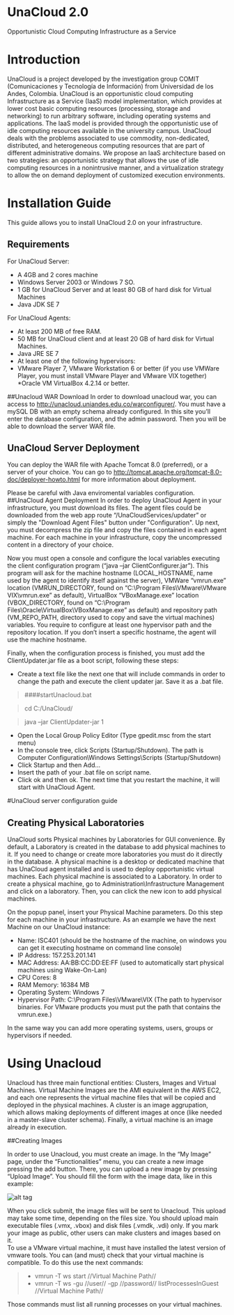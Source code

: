 UnaCloud 2.0
========
Opportunistic Cloud Computing Infrastructure as a Service
# Introduction
UnaCloud is a project developed by the investigation group COMIT (Comunicaciones y Tecnología de Información) from Universidad de los Andes, Colombia. UnaCloud is an opportunistic cloud computing Infrastructure as a Service (IaaS) model implementation, which provides at lower cost basic computing resources (processing, storage and networking) to run arbitrary software, including operating systems and applications. The IaaS model is provided through the opportunistic use of idle computing resources available in the university campus. 
UnaCloud deals with the problems associated to use commodity, non-dedicated, distributed, and heterogeneous computing resources that are part of different administrative domains. We propose an IaaS architecture based on two strategies: an opportunistic strategy that allows the use of idle computing resources in a nonintrusive manner, and a virtualization strategy to allow the on demand deployment of customized execution environments.
# Installation Guide
This guide allows you to install UnaCloud 2.0 on your infrastructure.
## Requirements

For UnaCloud Server:
* A 4GB and 2 cores machine
* Windows Server 2003 or Windows 7 SO.
* 1 GB for UnaCloud Server and at least 80 GB of hard disk for Virtual Machines
* Java JDK SE 7

For UnaCloud Agents:
* At least 200 MB of free RAM.
* 50 MB for UnaCloud client and at least 20 GB of hard disk for Virtual Machines.
* Java JRE SE 7
* At least one of the following hypervisors:
* VMware Player 7, VMware Workstation 6 or better (if you use VMWare Player, you must install VMware Player and VMware VIX together)
*Oracle VM VirtualBox 4.2.14 or better.

##Unacloud WAR Download
In order to download unacloud war, you can access to http://unacloud.uniandes.edu.co/warconfigurer/. You must have a mySQL DB with an empty schema already configured. In this site you’ll enter the database configuration, and the admin password. Then you will be able to download the server WAR file.
## UnaCloud Server Deployment
You can deploy the WAR file with Apache Tomcat 8.0 (preferred), or a server of your choice. You can go to http://tomcat.apache.org/tomcat-8.0-doc/deployer-howto.html  for more information about deployment.

Please be careful with Java enviromental variables configuration.
##UnaCloud Agent Deployment
In order to deploy UnaCloud Agent in your infrastructure, you must download its files. The agent files could be downloaded from the web app route “/UnaCloudServices/updater” or simply the "Download Agent Files" button under "Configuration". Up next, you must decompress the zip file and copy the files contained in each agent machine. For each machine in your infrastructure, copy the uncompressed content in a directory of your choice. 

Now you must open a console and configure the local variables executing the client configuration program (“java –jar ClientConfigurer.jar”). This program will ask for the machine hostname (LOCAL_HOSTNAME, name used by the agent to identify itself against the server), VMWare “vmrun.exe” location (VMRUN_DIRECTORY, found on “C:\Program Files\VMware\VMware VIX\vmrun.exe” as default), VirtualBox “VBoxManage.exe” location (VBOX_DIRECTORY, found on “C:\Program Files\Oracle\VirtualBox\VBoxManage.exe” as default) and repository path (VM_REPO_PATH, directory used to copy and save the virtual machines) variables. You require to configure at least one hypervisor path and the repository location. If you don’t insert a specific hostname, the agent will use the machine hostname.

Finally, when the configuration process is finished, you must add the ClientUpdater.jar file as a boot script, following these steps:
*	Create a text file like the next one that will include commands in order to change the path and execute the client updater jar. Save it as a .bat file. 

> ####startUnacloud.bat

> cd C:/UnaCloud/

> java –jar ClientUpdater-jar 1

*	Open the Local Group Policy Editor (Type gpedit.msc from the start menu)
*	In the console tree, click Scripts (Startup/Shutdown). The path is Computer Configuration\Windows Settings\Scripts (Startup/Shutdown) 
*	Click Startup and then Add…
*	Insert the path of your .bat file on script name.
*	Click ok and then ok. The next time that you restart the machine, it will start with UnaCloud Agent.

#UnaCloud server configuration guide
## Creating Physical Laboratories
UnaCloud sorts Physical machines by Laboratories for GUI convenience. By default, a Laboratory is created in the database to add physical machines to it. If you need to change or create more laboratories you must do it directly in the database. A physical machine is a desktop or dedicated machine that has UnaCloud agent installed and is used to deploy opportunistic virtual machines. Each physical machine is associated to a Laboratory. In order to create a physical machine, go to Administration\Infrastructure Management and click on a laboratory. Then, you can click the new icon to add physical machines.

On the popup panel, insert your Physical Machine parameters. Do this step for each machine in your infrastructure. As an example we have the next Machine on our UnaCloud instance:
* Name: ISC401 (should be the hostname of the machine, on windows you can get it executing hostname on command line console)
* IP Address: 157.253.201.141
* MAC Address: AA:BB:CC:DD:EE:FF (used to automatically start physical machines using Wake-On-Lan)
* CPU Cores: 8
* RAM Memory: 16384 MB
* Operating System: Windows 7
* Hypervisor Path: C:\Program Files\VMware\VIX (The path to hypervisor binaries. For VMware products you must put the path that contains the vmrun.exe.)

In the same way you can add more operating systems, users, groups or hypervisors if needed.

# Using Unacloud

Unacloud has three main functional entities: Clusters, Images and Virtual Machines. Virtual Machine Images are the AMI equivalent in the AWS EC2, and each one represents the virtual machine files that will be copied and deployed in the physical machines. A cluster is an image aggrupation, which allows making deployments of different images at once (like needed in a master-slave cluster schema). Finally, a virtual machine is an image already in execution.

##Creating Images

In order to use Unacloud, you must create an image. In the “My Image” page, under the “Functionalities” menu, you can create a new image pressing the add button. There, you can upload a new image by pressing “Upload Image”. You should fill the form with the image data, like in this example:

![alt tag](https://raw.githubusercontent.com/UnaCloud/unacloudIaaS2.0/gh-pages/imageCreation.png)
 
When you click submit, the image files will be sent to Unacloud. This upload may take some time, depending on the files size. You should upload main executable files (.vmx, .vbox) and disk files (.vmdk, .vdi) only. If you mark your image as public, other users can make clusters and images based on it.  
To use a VMware virtual machine, it must have installed the latest version of vmware tools. You can (and must) check that your virtual machine is compatible. To do this use the next commands:

> * vmrun -T ws start //Virtual Machine Path// 
> * vmrun -T ws -gu //user// -gp //password// listProcessesInGuest //Virtual Machine Path// 

Those commands must list all running processes on your virtual machines.
